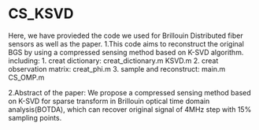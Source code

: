 # CS_KSVD
Here, we have provieded the code we used for Brillouin Distributed fiber sensors as well as the paper. 
  1.This code aims to reconstruct the original BGS by using  a compressed sensing method based on K-SVD algorithm.
    including:
    1. creat dictionary:   creat_dictionary.m     KSVD.m
    2. creat observation matrix:  creat_phi.m
    3. sample and reconstruct:  main.m   CS_OMP.m
    
  2.Abstract of the paper: We propose a compressed sensing method based on K-SVD for sparse transform in Brillouin optical time domain analysis(BOTDA), which can recover     original signal of 4MHz step with 15% sampling points.
